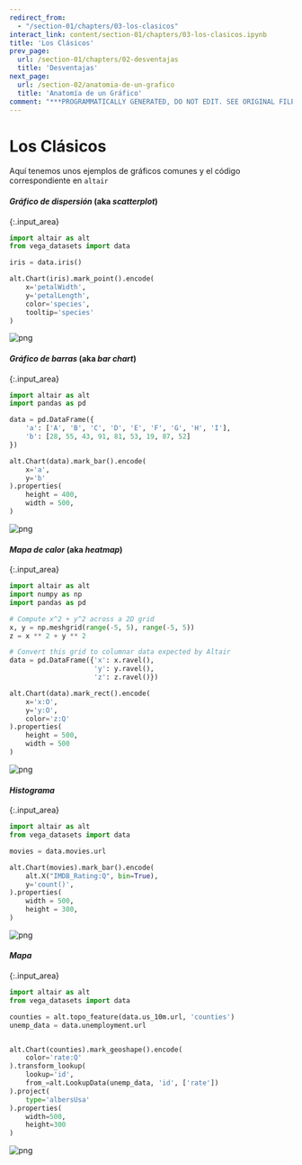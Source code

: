 ```yaml
---
redirect_from:
  - "/section-01/chapters/03-los-clasicos"
interact_link: content/section-01/chapters/03-los-clasicos.ipynb
title: 'Los Clásicos'
prev_page:
  url: /section-01/chapters/02-desventajas
  title: 'Desventajas'
next_page:
  url: /section-02/anatomia-de-un-grafico
  title: 'Anatomía de un Gráfico'
comment: "***PROGRAMMATICALLY GENERATED, DO NOT EDIT. SEE ORIGINAL FILES IN /content***"
---
```


# Los Clásicos

Aquí tenemos unos ejemplos de gráficos comunes y el código correspondiente en `altair`

#### _Gráfico de dispersión_ (aka _scatterplot_)



{:.input_area}
```python
import altair as alt
from vega_datasets import data

iris = data.iris()

alt.Chart(iris).mark_point().encode(
    x='petalWidth',
    y='petalLength',
    color='species',
    tooltip='species'
)
```





![png](../../images/section-01/chapters/03-los-clasicos_2_0.png)



#### _Gráfico de barras_ (aka _bar chart_)



{:.input_area}
```python
import altair as alt
import pandas as pd

data = pd.DataFrame({
    'a': ['A', 'B', 'C', 'D', 'E', 'F', 'G', 'H', 'I'],
    'b': [28, 55, 43, 91, 81, 53, 19, 87, 52]
})

alt.Chart(data).mark_bar().encode(
    x='a',
    y='b'
).properties(
    height = 400,
    width = 500,
)
```





![png](../../images/section-01/chapters/03-los-clasicos_4_0.png)



#### _Mapa de calor_ (aka _heatmap_)



{:.input_area}
```python
import altair as alt
import numpy as np
import pandas as pd

# Compute x^2 + y^2 across a 2D grid
x, y = np.meshgrid(range(-5, 5), range(-5, 5))
z = x ** 2 + y ** 2

# Convert this grid to columnar data expected by Altair
data = pd.DataFrame({'x': x.ravel(),
                     'y': y.ravel(),
                     'z': z.ravel()})

alt.Chart(data).mark_rect().encode(
    x='x:O',
    y='y:O',
    color='z:Q'
).properties(
    height = 500,
    width = 500
)
```





![png](../../images/section-01/chapters/03-los-clasicos_6_0.png)



#### _Histograma_



{:.input_area}
```python
import altair as alt
from vega_datasets import data

movies = data.movies.url

alt.Chart(movies).mark_bar().encode(
    alt.X("IMDB_Rating:Q", bin=True),
    y='count()',
).properties(
    width = 500,
    height = 300,
)
```





![png](../../images/section-01/chapters/03-los-clasicos_8_0.png)



#### _Mapa_



{:.input_area}
```python
import altair as alt
from vega_datasets import data

counties = alt.topo_feature(data.us_10m.url, 'counties')
unemp_data = data.unemployment.url


alt.Chart(counties).mark_geoshape().encode(
    color='rate:Q'
).transform_lookup(
    lookup='id',
    from_=alt.LookupData(unemp_data, 'id', ['rate'])
).project(
    type='albersUsa'
).properties(
    width=500,
    height=300
)
```





![png](../../images/section-01/chapters/03-los-clasicos_10_0.png)



